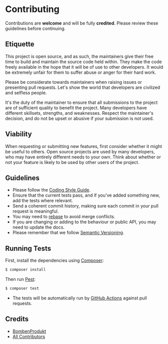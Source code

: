 # Contributing

Contributions are **welcome** and will be fully **credited**. Please review these guidelines before continuing.

## Etiquette

This project is open source, and as such, the maintainers give their free time to build and maintain the source code
held within. They make the code freely available in the hope that it will be of use to other developers. It would be
extremely unfair for them to suffer abuse or anger for their hard work.

Please be considerate towards maintainers when raising issues or presenting pull requests. Let's show the
world that developers are civilized and selfless people.

It's the duty of the maintainer to ensure that all submissions to the project are of sufficient
quality to benefit the project. Many developers have different skillsets, strengths, and weaknesses. Respect the maintainer's decision, and do not be upset or abusive if your submission is not used.

## Viability

When requesting or submitting new features, first consider whether it might be useful to others. Open
source projects are used by many developers, who may have entirely different needs to your own. Think about
whether or not your feature is likely to be used by other users of the project.

## Guidelines

- Please follow the [Coding Style Guide](https://github.com/faustbrian/php-cs-fixer-config/blob/main/src/Presets/Standard.php).
- Ensure that the current tests pass, and if you've added something new, add the tests where relevant.
- Send a coherent commit history, making sure each commit in your pull request is meaningful.
- You may need to [rebase](https://git-scm.com/book/en/v2/Git-Branching-Rebasing) to avoid merge conflicts.
- If you are changing or adding to the behaviour or public API, you may need to update the docs.
- Please remember that we follow [Semantic Versioning](https://semver.org/).

## Running Tests

First, install the dependencies using [Composer](https://getcomposer.org/):

```bash
$ composer install
```

Then run [Pest](https://pestphp.com/):

```bash
$ composer test
```

- The tests will be automatically run by [GitHub Actions](https://github.com/features/actions) against pull requests.

## Credits

- [BombenProdukt](https://github.com/faustbrian)
- [All Contributors](../../../contributors)
